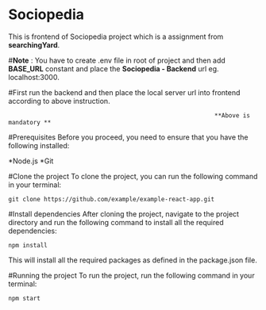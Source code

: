 # Sociopedia 

This is frontend of Sociopedia project which is a assignment from **searchingYard**.

#**Note** : You have to create .env file in root of project and then add **BASE_URL** constant and place the **Sociopedia - Backend** url eg. localhost:3000.

#First run the backend and then place the local server url into frontend according to above instruction.

                                                              **Above is mandatory **

#Prerequisites
Before you proceed, you need to ensure that you have the following installed:

*Node.js
*Git

#Clone the project
To clone the project, you can run the following command in your terminal:
```
git clone https://github.com/example/example-react-app.git

```

#Install dependencies
After cloning the project, navigate to the project directory and run the following command to install all the required dependencies:
```
npm install

```
This will install all the required packages as defined in the package.json file.

#Running the project
To run the project, run the following command in your terminal:
```
npm start

```
